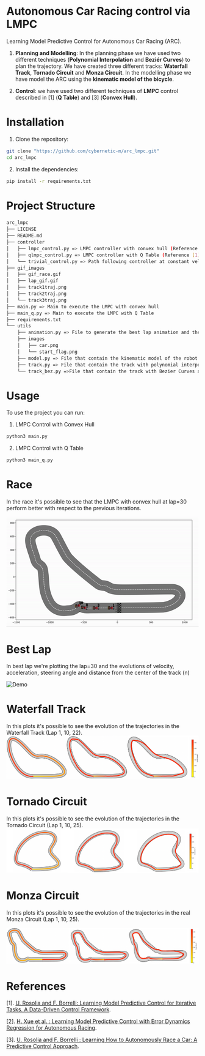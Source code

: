 # Autonomous Car Racing control via LMPC
Learning Model Predictive Control for Autonomous Car Racing (ARC). 

1. **Planning and Modelling**: In the planning phase we have used two different techniques (**Polynomial Interpolation** and **Beziér Curves**) to plan the trajectory. We have created three different tracks: **Waterfall Track**, **Tornado Circuit** and **Monza Circuit**. In the modelling phase we have model the ARC using the **kinematic model of the bicycle**.

2. **Control**: we have used two different techniques of **LMPC** control described in [1] (**Q Table**) and [3] (**Convex Hull**).

# Installation
1. Clone the repository:  
 ```sh 
 git clone "https://github.com/cybernetic-m/arc_lmpc.git"
 cd arc_lmpc
 ```

2. Install the dependencies:  
```sh 
pip install -r requirements.txt
```

# Project Structure 

```sh 
arc_lmpc
├── LICENSE
├── README.md
├── controller 
│   ├── lmpc_control.py => LMPC controller with convex hull (Reference [3])
│   ├── qlmpc_control.py => LMPC controller with Q Table (Reference [1])
│   └── trivial_control.py => Path following controller at constant velocity 
├── gif_images
│   ├── gif_race.gif
│   ├── lap_gif.gif
│   ├── track1traj.png
│   ├── track2traj.png
│   └── track3traj.png
├── main.py => Main to execute the LMPC with convex hull
├── main_q.py => Main to execute the LMPC with Q Table
├── requirements.txt
└── utils
    ├── animation.py => File to generate the best lap animation and the race animations
    ├── images
    │   ├── car.png
    │   └── start_flag.png
    ├── model.py => File that contain the kinematic model of the robot and all important quantities
    ├── track.py => File that contain the track with polynomial interpolation and its definitions
    └── track_bez.py =>File that contain the track with Bezier Curves and its definitions 
 ```

# Usage
To use the project you can run:
1. LMPC Control with Convex Hull
```sh 
python3 main.py
```
2. LMPC Control with Q Table
```sh 
python3 main_q.py
```

# Race
In the race it's possible to see that the LMPC with convex hull at lap=30 perform better with respect to the previous iterations. 

![Demo](gif_images/gif_race.gif)

# Best Lap
In best lap we're plotting the lap=30 and the evolutions of velocity, acceleration, steering angle and distance from the center of the track (n)
 
![Demo](gif_images/lap_gif.gif)

# Waterfall Track
In this plots it's possible to see the evolution of the trajectories in the Waterfall Track (Lap 1, 10, 22).
![Alt Text](gif_images/track1traj.png)

# Tornado Circuit
In this plots it's possible to see the evolution of the trajectories in the Tornado Circuit (Lap 1, 10, 25).
![Alt Text](gif_images/track2traj.png)

# Monza Circuit
In this plots it's possible to see the evolution of the trajectories in the real Monza Circuit (Lap 1, 10, 25).

![Alt Text](gif_images/track3traj.png)

# References
[1]. [U. Rosolia and F. Borrelli: Learning Model Predictive Control for Iterative
Tasks. A Data-Driven Control Framework](https://ieeexplore.ieee.org/stamp/stamp.jsp?tp=&arnumber=8039204).

[2]. [H. Xue et al. : Learning Model Predictive Control with Error Dynamics Regression for Autonomous Racing](https://arxiv.org/pdf/2309.10716).

[3].  [U. Rosolia and F. Borrelli : Learning How to Autonomously Race a Car: A Predictive Control Approach](https://ieeexplore.ieee.org/stamp/stamp.jsp?tp=&arnumber=8896988).




